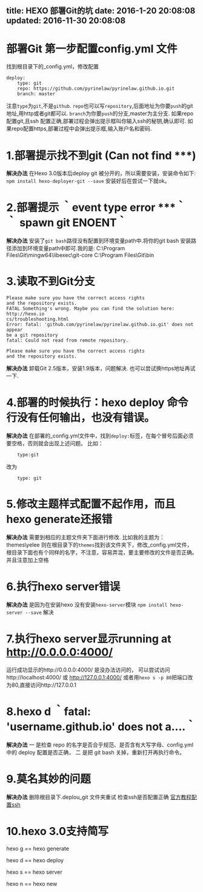 title: HEXO 部署Git的坑
date: 2016-1-20 20:08:08
updated: 2016-11-30 20:08:08
---

# 部署Git 第一步配置config.yml 文件
找到根目录下的_config.yml，修改配置
```
deploy:
    type: git
    repo: https://github.com/pyrinelaw/pyrinelaw.github.io.git
    branch: master
```
注意`type`为`git`,不是`github`.
`repo`也可以写`repository`,后面地址为你要`push`的git地址,用http或者git都可以.
`branch`为你要`push`的分支,master为主分支.
如果repo配置git,且ssh 配置正确,部署过程会弹出提示框叫你输入ssh的秘钥,确认即可.
如果repo配置https,部署过程中会弹出提示框,输入账户名和密码.

# 1.部署提示找不到git (Can not find ***)
**解决办法**
在Hexo 3.0版本后deploy git 被分开的，所以需要安装，安装命令如下:
`npm install hexo-deployer-git --save`
安装好后在尝试一下就ok。

<!--more-->

# 2.部署提示 ｀event type error ***｀ ｀ spawn git ENOENT｀ 
**解决办法**
安装了`git bash`路径没有配置到环境变量path中.将你的git bash 安装路径添加到环境变量path中即可.我的是:
C:\Program Files\Git\mingw64\libexec\git-core
C:\Program Files\Git\bin

# 3.读取不到Git分支
```
Please make sure you have the correct access rights
and the repository exists.
FATAL Something's wrong. Maybe you can find the solution here: http://hexo.io
cs/troubleshooting.html
Error: fatal: 'github.com/pyrinelaw/pyrinelaw.github.io.git' does not appear
be a git repository
fatal: Could not read from remote repository.

Please make sure you have the correct access rights
and the repository exists.
```
**解决办法**
卸载Git 2.5版本，安装1.9版本，问题解决.
也可以尝试换https地址再试一下.

# 4.部署的时候执行：hexo  deploy 命令行没有任何输出，也没有错误。 
**解决办法**
在部署的_config.yml文件中，找到`deploy:`标签，在每个冒号后面必须要空格，否则就会出现上述问题。
比如：
```
    type:git
```
改为
```
    type: git
```

# 5.修改主题样式配置不起作用，而且hexo  generate还报错 
**解决办法**
需要到相应的主题文件夹下面进行修改.
比如我的主题为：themes\yelee 则在根目录下的`themes`找到该文件夹下，修改_config.yml文件，根目录下面也有个同样的名字，不注意，容易弄混，要主要修改的文件是否正确。并且注意加上空格

# 6.执行hexo server错误
**解决办法**
是因为在安装hexo 没有安装`hexo-server`模块
`npm install hexo-server --save` 解决

# 7.执行hexo server显示running at http://0.0.0.0:4000/ 
运行成功显示的http://0.0.0.0:4000/ 是没办法访问的，
可以尝试访问 http://localhost:4000/ 或 http://127.0.0.1:4000/
或者用`hexo s -p 80`把端口改为80,直接访问http://127.0.0.1

# 8.hexo d  ｀fatal: 'username.github.io' does not a....｀
**解决办法**
一 是检查 repo 的名字是否合乎规范、是否含有大写字母、config.yml 中的 deploy 配置是否正确，
二 是把 git bash 关掉，重新打开再执行命令。

# 9.莫名其妙的问题
**解决办法**
删除根目录下.deplou_git 文件夹重试
检查ssh是否配置正确
[官方教程配置ssh](https://help.github.com/articles/generating-an-ssh-key/)

# 10.hexo 3.0支持简写

hexo g ==  hexo generate

hexo d ==  hexo deploy

hexo s ==  hexo server

hexo n ==  hexo new


